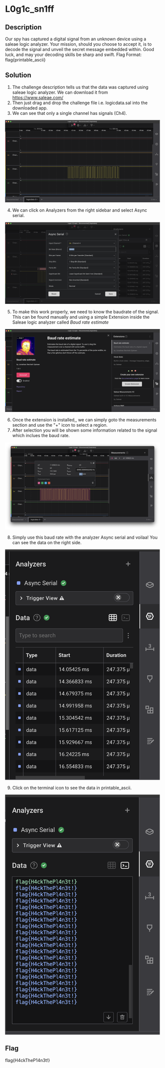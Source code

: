 # L0g1c_sn1ff

## Description

Our spy has captured a digital signal from an unknown device using a saleae logic analyzer. Your mission, should you choose to accept it, is to decode the signal and unveil the secret message embedded within. Good luck, and may your decoding skills be sharp and swift. Flag Format: flag{printable_ascii}

## Solution

1. The challenge description tells us that the data was captured using saleae logic analyzer. We can download it from https://www.saleae.com/
2. Then just drag and drop the challenge file i.e. logicdata.sal into the downloaded app.
3. We can see that only a single channel has signals (Ch4).

![Image 1](images/image1.png)

4. We can click on Analyzers from the right sidebar and select Async serial. 

![Image 2](images/image2.png)

5. To make this work properly, we need to know the baudrate of the signal. This can be found manually and using a simple Extension inside the Saleae logic analyzer called *Baud rate estimate*

![Image 3](images/image3.png)

6. Once the extension is installed,, we can simply goto the measurements section and use the "+" icon to select a region.
7. After selection you will be shown some information related to the signal which inclues the baud rate.

![Image 4](images/image4.png)

8. Simply use this baud rate with the analyzer Async serial and voilaa! You can see the data on the right side.

![Image 5](images/image5.png)

9. Click on the terminal icon to see the data in printable_ascii.

![Image 6](images/image6.png)

## Flag

flag{H4ckTheP14n3t!}